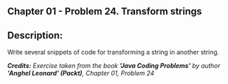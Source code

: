
## Chapter 01 -  Problem 24. Transform strings

## Description:

Write several snippets of code for transforming a string in another string.


_<strong>Credits:</strong> Exercise taken from the book <strong>'Java Coding Problems'</strong> by author <strong>'Anghel Leonard' (Packt)</strong>, Chapter 01, Problem 24_
